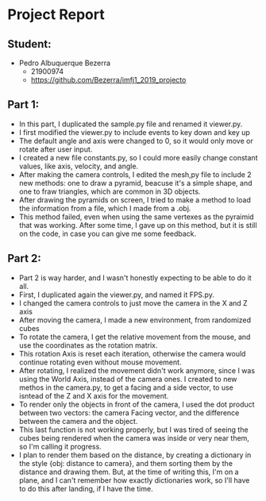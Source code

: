 # Project Report

## Student:
- Pedro Albuquerque Bezerra
   - 21900974
   - https://github.com/Bezerra/imfj1_2019_projecto
  
## Part 1:
- In this part, I duplicated the sample.py file and renamed it viewer.py.
- I first modified the viewer.py to include events to key down and key up
- The default angle and axis were changed to 0, so it would only move or rotate after user input.
- I created a new file constants.py,  so I could more easily change constant values, like axis, velocity, and angle.
- After making the camera controls, I edited the mesh,py file to include 2 new methods: one to draw a pyramid, beacuse it's a simple shape, and one to fraw triangles, which are common in 3D objects.
- After drawing the pyramids on screen, I tried to make a method to load the information from a file, which I made from a .obj.
- This method failed, even when using the same vertexes as the pyraimid that was working. After some time, I gave up on this method, but it is still on the code, in case you can give me some feedback.

## Part 2:
- Part 2 is way harder, and I wasn't honestly expecting to be able to do it all.
- First, I duplicated again the viewer.py, and named it FPS.py.
- I changed the camera controls to just move the camera in the X and Z axis
- After moving the camera, I made a new environment, from randomized cubes
- To rotate the camera, I get the relative movement from the mouse, and use the coordinates as the rotation matrix.
- This rotation Axis is reset each iteration, otherwise the camera would continue rotating even without mouse movement.
- After rotating, I realized the movement didn't work anymore, since I was using the World Axis, instead of the camera ones. I created to new methos in the camera.py, to get a facing and a side vector, to use isntead of the Z and X axis for the movement.
- To render only the objects in front of the camera, I used the dot product between two vectors: the camera Facing vector, and the difference between the camera and the object.
- This last function is not working properly, but I was tired of seeing the cubes being rendered when the camera was inside or very near them, so I'm calling it progress.
- I plan to render them based on the distance, by creating a dictionary in the style {obj: distance to camera}, and them sorting them by the distance and drawing them. But, at the time of writing this, I'm on a plane, and I can't remember how exactly dictionaries work, so I'll have to do this after landing, if I have the time.